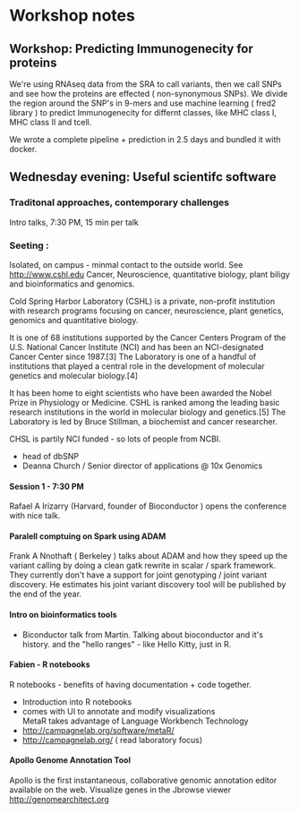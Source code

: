 
# Workshop notes 

## Workshop: Predicting Immunogenecity for proteins  

We're using RNAseq data from the SRA to call variants, then we call SNPs and see how the proteins are effected ( non-synonymous SNPs). We divide the region around the SNP's in 9-mers and use machine learning ( fred2 library ) to predict Immunogenecity for differnt classes, like MHC class I, MHC class II and tcell. 

We wrote a complete pipeline + prediction in 2.5 days and bundled it with docker.

## Wednesday evening: Useful scientifc software 
### Traditonal approaches, contemporary challenges 
Intro talks, 7:30 PM, 15 min per talk 

### Seeting : 
Isolated, on campus - minmal contact to the outside world.
See http://www.cshl.edu 
Cancer, Neuroscience, quantitative biology, plant biligy and bioinformatics and genomics.  

Cold Spring Harbor Laboratory (CSHL) is a private, non-profit institution with research programs focusing on cancer, neuroscience, plant genetics, genomics and quantitative biology.

It is one of 68 institutions supported by the Cancer Centers Program of the U.S. National Cancer Institute (NCI) and has been an NCI-designated Cancer Center since 1987.[3] The Laboratory is one of a handful of institutions that played a central role in the development of molecular genetics and molecular biology.[4]

It has been home to eight scientists who have been awarded the Nobel Prize in Physiology or Medicine. CSHL is ranked among the leading basic research institutions in the world in molecular biology and genetics.[5] The Laboratory is led by Bruce Stillman, a biochemist and cancer researcher. 

CHSL is partily NCI funded - so lots of people from NCBI. 
- head of dbSNP 
- Deanna Church / Senior director of applications @ 10x Genomics 

#### Session 1 - 7:30 PM 
Rafael A Irizarry  (Harvard, founder of Bioconductor ) opens the conference with nice talk. 

#### Paralell comptuing on Spark using ADAM 
Frank A Nnothaft ( Berkeley ) talks about ADAM and how they speed up the variant calling by doing a clean gatk rewrite in scalar / spark framework. They currently don't have a support for joint genotyping / joint variant discovery. He estimates his joint variant discovery tool will be published by the end of the year. 


#### Intro on bioinformatics tools 
- Biconductor talk from Martin. Talking about bioconductor and it's history. and the "hello ranges" - like Hello Kitty, just in R. 

#### Fabien - R notebooks  
R notebooks - benefits of having documentation + code together. 
- Introduction into R notebooks  
- comes with UI to annotate and modify visualizations   
MetaR takes advantage of Language Workbench Technology
- http://campagnelab.org/software/metaR/ 
- http://campagnelab.org/ ( read laboratory focus) 

#### Apollo Genome Annotation Tool  
Apollo is the first instantaneous, collaborative genomic annotation editor available on the web. 
Visualize genes in the Jbrowse viewer 
http://genomearchitect.org


    


